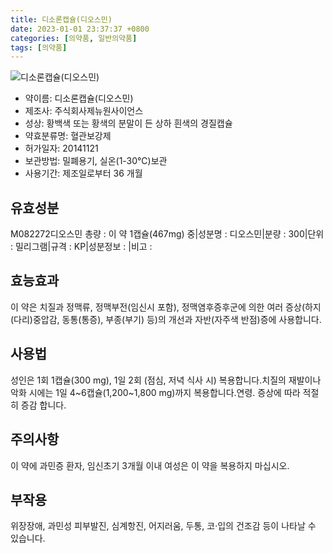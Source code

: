 ```yaml
---
title: 디소론캡슐(디오스민)
date: 2023-01-01 23:37:37 +0800
categories: [의약품, 일반의약품]
tags: [의약품]
---
```

![디소론캡슐(디오스민)](https://nedrug.mfds.go.kr/pbp/cmn/itemImageDownload/1NXa2J_KdFi)

- 약이름: 디소론캡슐(디오스민)
- 제조사: 주식회사제뉴원사이언스
- 성상: 황백색 또는 황색의 분말이 든 상하 흰색의 경질캡슐
- 약효분류명: 혈관보강제
- 허가일자: 20141121
- 보관방법: 밀폐용기, 실온(1-30℃)보관
- 사용기간: 제조일로부터 36 개월
## 유효성분
M082272디오스민
총량 : 이 약 1캡슐(467mg) 중|성분명 : 디오스민|분량 : 300|단위 : 밀리그램|규격 : KP|성분정보 : |비고 :
## 효능효과
이 약은 치질과 정맥류, 정맥부전(임신시 포함), 정맥염후증후군에 의한 여러 증상(하지(다리)중압감, 동통(통증), 부종(부기) 등)의 개선과 자반(자주색 반점)증에 사용합니다.
## 사용법
성인은 1회 1캡슐(300 mg), 1일 2회 (점심, 저녁 식사 시) 복용합니다.치질의 재발이나 악화 시에는 1일 4~6캡슐(1,200~1,800 mg)까지 복용합니다.연령. 증상에 따라 적절히 증감 합니다.
## 주의사항
이 약에 과민증 환자, 임신초기 3개월 이내 여성은 이 약을 복용하지 마십시오.
## 부작용
위장장애, 과민성 피부발진, 심계항진, 어지러움, 두통, 코·입의 건조감 등이 나타날 수 있습니다.
